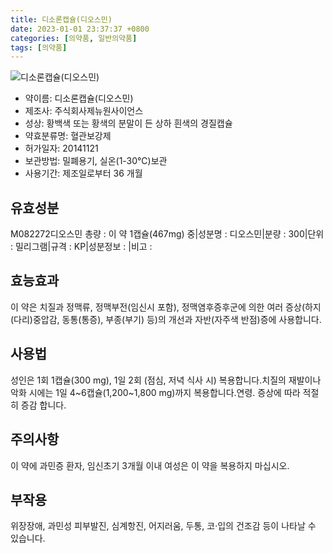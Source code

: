 ```yaml
---
title: 디소론캡슐(디오스민)
date: 2023-01-01 23:37:37 +0800
categories: [의약품, 일반의약품]
tags: [의약품]
---
```

![디소론캡슐(디오스민)](https://nedrug.mfds.go.kr/pbp/cmn/itemImageDownload/1NXa2J_KdFi)

- 약이름: 디소론캡슐(디오스민)
- 제조사: 주식회사제뉴원사이언스
- 성상: 황백색 또는 황색의 분말이 든 상하 흰색의 경질캡슐
- 약효분류명: 혈관보강제
- 허가일자: 20141121
- 보관방법: 밀폐용기, 실온(1-30℃)보관
- 사용기간: 제조일로부터 36 개월
## 유효성분
M082272디오스민
총량 : 이 약 1캡슐(467mg) 중|성분명 : 디오스민|분량 : 300|단위 : 밀리그램|규격 : KP|성분정보 : |비고 :
## 효능효과
이 약은 치질과 정맥류, 정맥부전(임신시 포함), 정맥염후증후군에 의한 여러 증상(하지(다리)중압감, 동통(통증), 부종(부기) 등)의 개선과 자반(자주색 반점)증에 사용합니다.
## 사용법
성인은 1회 1캡슐(300 mg), 1일 2회 (점심, 저녁 식사 시) 복용합니다.치질의 재발이나 악화 시에는 1일 4~6캡슐(1,200~1,800 mg)까지 복용합니다.연령. 증상에 따라 적절히 증감 합니다.
## 주의사항
이 약에 과민증 환자, 임신초기 3개월 이내 여성은 이 약을 복용하지 마십시오.
## 부작용
위장장애, 과민성 피부발진, 심계항진, 어지러움, 두통, 코·입의 건조감 등이 나타날 수 있습니다.
